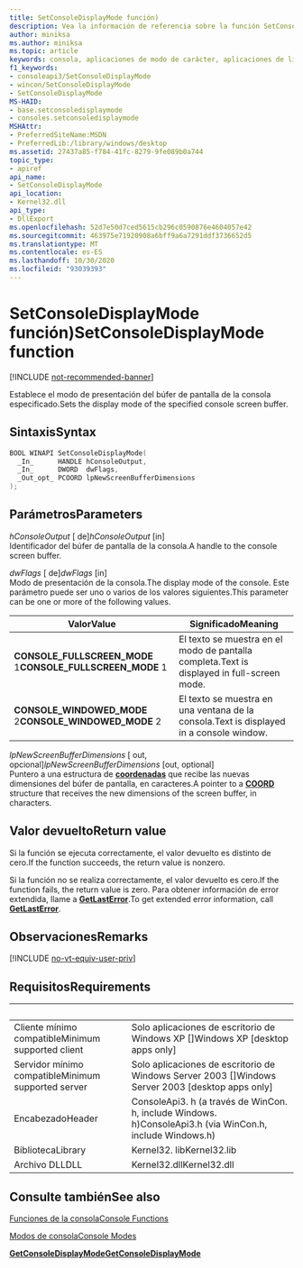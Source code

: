 ```yaml
---
title: SetConsoleDisplayMode función)
description: Vea la información de referencia sobre la función SetConsoleDisplayMode, que establece el modo de presentación del búfer de pantalla de la consola especificado.
author: miniksa
ms.author: miniksa
ms.topic: article
keywords: consola, aplicaciones de modo de carácter, aplicaciones de línea de comandos, aplicaciones de terminal, API de consola
f1_keywords:
- consoleapi3/SetConsoleDisplayMode
- wincon/SetConsoleDisplayMode
- SetConsoleDisplayMode
MS-HAID:
- base.setconsoledisplaymode
- consoles.setconsoledisplaymode
MSHAttr:
- PreferredSiteName:MSDN
- PreferredLib:/library/windows/desktop
ms.assetid: 27437a85-f784-41fc-8279-9fe089b0a744
topic_type:
- apiref
api_name:
- SetConsoleDisplayMode
api_location:
- Kernel32.dll
api_type:
- DllExport
ms.openlocfilehash: 52d7e50d7ced5615cb296c0590876e4604057e42
ms.sourcegitcommit: 463975e71920908a6bff9a6a7291ddf3736652d5
ms.translationtype: MT
ms.contentlocale: es-ES
ms.lasthandoff: 10/30/2020
ms.locfileid: "93039393"
---
```

# <a name="setconsoledisplaymode-function"></a><span data-ttu-id="8d968-104">SetConsoleDisplayMode función)</span><span class="sxs-lookup"><span data-stu-id="8d968-104">SetConsoleDisplayMode function</span></span>

[!INCLUDE [not-recommended-banner](./includes/not-recommended-banner.md)]

<span data-ttu-id="8d968-105">Establece el modo de presentación del búfer de pantalla de la consola especificado.</span><span class="sxs-lookup"><span data-stu-id="8d968-105">Sets the display mode of the specified console screen buffer.</span></span>

## <a name="syntax"></a><span data-ttu-id="8d968-106">Sintaxis</span><span class="sxs-lookup"><span data-stu-id="8d968-106">Syntax</span></span>

```C
BOOL WINAPI SetConsoleDisplayMode(
  _In_      HANDLE hConsoleOutput,
  _In_      DWORD  dwFlags,
  _Out_opt_ PCOORD lpNewScreenBufferDimensions
);
```

## <a name="parameters"></a><span data-ttu-id="8d968-107">Parámetros</span><span class="sxs-lookup"><span data-stu-id="8d968-107">Parameters</span></span>

<span data-ttu-id="8d968-108">*hConsoleOutput* \[ de\]</span><span class="sxs-lookup"><span data-stu-id="8d968-108">*hConsoleOutput* \[in\]</span></span>  
<span data-ttu-id="8d968-109">Identificador del búfer de pantalla de la consola.</span><span class="sxs-lookup"><span data-stu-id="8d968-109">A handle to the console screen buffer.</span></span>

<span data-ttu-id="8d968-110">*dwFlags* \[ de\]</span><span class="sxs-lookup"><span data-stu-id="8d968-110">*dwFlags* \[in\]</span></span>  
<span data-ttu-id="8d968-111">Modo de presentación de la consola.</span><span class="sxs-lookup"><span data-stu-id="8d968-111">The display mode of the console.</span></span> <span data-ttu-id="8d968-112">Este parámetro puede ser uno o varios de los valores siguientes.</span><span class="sxs-lookup"><span data-stu-id="8d968-112">This parameter can be one or more of the following values.</span></span>

| <span data-ttu-id="8d968-113">Valor</span><span class="sxs-lookup"><span data-stu-id="8d968-113">Value</span></span> | <span data-ttu-id="8d968-114">Significado</span><span class="sxs-lookup"><span data-stu-id="8d968-114">Meaning</span></span> |
|-|-|
| <span data-ttu-id="8d968-115">**CONSOLE_FULLSCREEN_MODE** 1</span><span class="sxs-lookup"><span data-stu-id="8d968-115">**CONSOLE_FULLSCREEN_MODE** 1</span></span> | <span data-ttu-id="8d968-116">El texto se muestra en el modo de pantalla completa.</span><span class="sxs-lookup"><span data-stu-id="8d968-116">Text is displayed in full-screen mode.</span></span> |
| <span data-ttu-id="8d968-117">**CONSOLE_WINDOWED_MODE** 2</span><span class="sxs-lookup"><span data-stu-id="8d968-117">**CONSOLE_WINDOWED_MODE** 2</span></span> | <span data-ttu-id="8d968-118">El texto se muestra en una ventana de la consola.</span><span class="sxs-lookup"><span data-stu-id="8d968-118">Text is displayed in a console window.</span></span> |

<span data-ttu-id="8d968-119">*lpNewScreenBufferDimensions* \[ out, opcional\]</span><span class="sxs-lookup"><span data-stu-id="8d968-119">*lpNewScreenBufferDimensions* \[out, optional\]</span></span>  
<span data-ttu-id="8d968-120">Puntero a una estructura de [**coordenadas**](coord-str.md) que recibe las nuevas dimensiones del búfer de pantalla, en caracteres.</span><span class="sxs-lookup"><span data-stu-id="8d968-120">A pointer to a [**COORD**](coord-str.md) structure that receives the new dimensions of the screen buffer, in characters.</span></span>

## <a name="return-value"></a><span data-ttu-id="8d968-121">Valor devuelto</span><span class="sxs-lookup"><span data-stu-id="8d968-121">Return value</span></span>

<span data-ttu-id="8d968-122">Si la función se ejecuta correctamente, el valor devuelto es distinto de cero.</span><span class="sxs-lookup"><span data-stu-id="8d968-122">If the function succeeds, the return value is nonzero.</span></span>

<span data-ttu-id="8d968-123">Si la función no se realiza correctamente, el valor devuelto es cero.</span><span class="sxs-lookup"><span data-stu-id="8d968-123">If the function fails, the return value is zero.</span></span> <span data-ttu-id="8d968-124">Para obtener información de error extendida, llame a [**GetLastError**](https://msdn.microsoft.com/library/windows/desktop/ms679360).</span><span class="sxs-lookup"><span data-stu-id="8d968-124">To get extended error information, call [**GetLastError**](https://msdn.microsoft.com/library/windows/desktop/ms679360).</span></span>

## <a name="remarks"></a><span data-ttu-id="8d968-125">Observaciones</span><span class="sxs-lookup"><span data-stu-id="8d968-125">Remarks</span></span>

[!INCLUDE [no-vt-equiv-user-priv](./includes/no-vt-equiv-user-priv.md)]

## <a name="requirements"></a><span data-ttu-id="8d968-126">Requisitos</span><span class="sxs-lookup"><span data-stu-id="8d968-126">Requirements</span></span>

| &nbsp; | &nbsp; |
|-|-|
| <span data-ttu-id="8d968-127">Cliente mínimo compatible</span><span class="sxs-lookup"><span data-stu-id="8d968-127">Minimum supported client</span></span> | <span data-ttu-id="8d968-128">Solo aplicaciones de escritorio de Windows XP \[\]</span><span class="sxs-lookup"><span data-stu-id="8d968-128">Windows XP \[desktop apps only\]</span></span> |
| <span data-ttu-id="8d968-129">Servidor mínimo compatible</span><span class="sxs-lookup"><span data-stu-id="8d968-129">Minimum supported server</span></span> | <span data-ttu-id="8d968-130">Solo aplicaciones de escritorio de Windows Server 2003 \[\]</span><span class="sxs-lookup"><span data-stu-id="8d968-130">Windows Server 2003 \[desktop apps only\]</span></span> |
| <span data-ttu-id="8d968-131">Encabezado</span><span class="sxs-lookup"><span data-stu-id="8d968-131">Header</span></span> | <span data-ttu-id="8d968-132">ConsoleApi3. h (a través de WinCon. h, include Windows. h)</span><span class="sxs-lookup"><span data-stu-id="8d968-132">ConsoleApi3.h (via WinCon.h, include Windows.h)</span></span> |
| <span data-ttu-id="8d968-133">Biblioteca</span><span class="sxs-lookup"><span data-stu-id="8d968-133">Library</span></span> | <span data-ttu-id="8d968-134">Kernel32. lib</span><span class="sxs-lookup"><span data-stu-id="8d968-134">Kernel32.lib</span></span> |
| <span data-ttu-id="8d968-135">Archivo DLL</span><span class="sxs-lookup"><span data-stu-id="8d968-135">DLL</span></span> | <span data-ttu-id="8d968-136">Kernel32.dll</span><span class="sxs-lookup"><span data-stu-id="8d968-136">Kernel32.dll</span></span> |

## <a name="see-also"></a><span data-ttu-id="8d968-137">Consulte también</span><span class="sxs-lookup"><span data-stu-id="8d968-137">See also</span></span>

[<span data-ttu-id="8d968-138">Funciones de la consola</span><span class="sxs-lookup"><span data-stu-id="8d968-138">Console Functions</span></span>](console-functions.md)

[<span data-ttu-id="8d968-139">Modos de consola</span><span class="sxs-lookup"><span data-stu-id="8d968-139">Console Modes</span></span>](console-modes.md)

[<span data-ttu-id="8d968-140">**GetConsoleDisplayMode**</span><span class="sxs-lookup"><span data-stu-id="8d968-140">**GetConsoleDisplayMode**</span></span>](getconsoledisplaymode.md)
